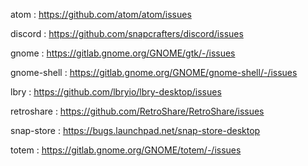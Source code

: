 atom : https://github.com/atom/atom/issues

discord : https://github.com/snapcrafters/discord/issues

gnome : https://gitlab.gnome.org/GNOME/gtk/-/issues

gnome-shell : https://gitlab.gnome.org/GNOME/gnome-shell/-/issues

lbry : https://github.com/lbryio/lbry-desktop/issues

retroshare : https://github.com/RetroShare/RetroShare/issues

snap-store : https://bugs.launchpad.net/snap-store-desktop

totem : https://gitlab.gnome.org/GNOME/totem/-/issues
